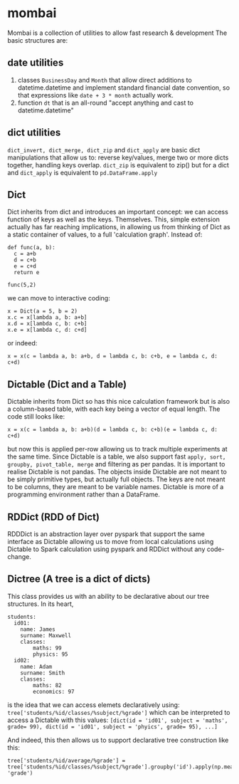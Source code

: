 # mombai
Mombai is a collection of utilities to allow fast research &amp; development
The basic structures are:

## date utilities
1) classes ```BusinessDay``` and ```Month``` that allow direct additions to datetime.datetime and implement standard financial date convention, so that expressions like ```date + 3 * month``` actually work.
2) function ```dt``` that is an all-round "accept anything and cast to datetime.datetime"

## dict utilities
```dict_invert, dict_merge, dict_zip``` and ```dict_apply``` are basic dict manipulations that allow us to: reverse key/values, merge two or more dicts together, handling keys overlap. ```dict_zip``` is equivalent to zip() but for a dict and ```dict_apply``` is equivalent to ```pd.DataFrame.apply```

## Dict
Dict inherits from dict and introduces an important concept: we can access function of keys as well as the keys. Themselves. This, simple extension actually has far reaching implications, in allowing us from thinking of Dict as a static container of values, to a full 'calculation graph'. Instead of:

```
def func(a, b):
  c = a+b
  d = c+b
  e = c+d
  return e 

func(5,2)
```
we can move to interactive coding:
```
x = Dict(a = 5, b = 2)
x.c = x[lambda a, b: a+b]
x.d = x[lambda c, b: c+b]
x.e = x[lambda c, d: c+d]
```
or indeed:
```
x = x(c = lambda a, b: a+b, d = lambda c, b: c+b, e = lambda c, d: c+d)
```

## Dictable (Dict and a Table)
Dictable inherits from Dict so has this nice calculation framework but is also a column-based table, with each key being a vector of equal length. The code still looks like:
```
x = x(c = lambda a, b: a+b)(d = lambda c, b: c+b)(e = lambda c, d: c+d)
```
but now this is applied per-row allowing us to track multiple experiments at the same time.
Since Dictable is a table, we also support fast ```apply, sort, groupby, pivot_table, merge``` and filtering as per pandas. It is important to realise Dictable is not pandas. The objects inside Dictable are not meant to be simply primitive types, but actually full objects. The keys are not meant to be columns, they are meant to be variable names. Dictable is more of a programming environment rather than a DataFrame. 

## RDDict (RDD of Dict)
RDDDict is an abstraction layer over pyspark that support the same interface as Dictable allowing us to move from local calculations using Dictable to Spark calculation using pyspark and RDDict without any code-change.

## Dictree (A tree is a dict of dicts)
This class provides us with an ability to be declarative about our tree structures. In its heart, 
```
students:
  id01:
    name: James
    surname: Maxwell
    classes:
        maths: 99
        physics: 95
  id02:
    name: Adam
    surname: Smith
    classes:
        maths: 82
        economics: 97
```
is the idea that we can access elemets declaratively using:
```tree['students/%id/classes/%subject/%grade']``` which can be interpreted to access a Dictable with this values:
```[dict(id = 'id01', subject = 'maths', grade= 99), dict(id = 'id01', subject = 'phyics', grade= 95), ...]```

And indeed, this then allows us to support declarative tree construction like this:
```
tree['students/%id/average/%grade'] = tree['students/%id/classes/%subject/%grade'].groupby('id').apply(np.mean, 'grade')
```




